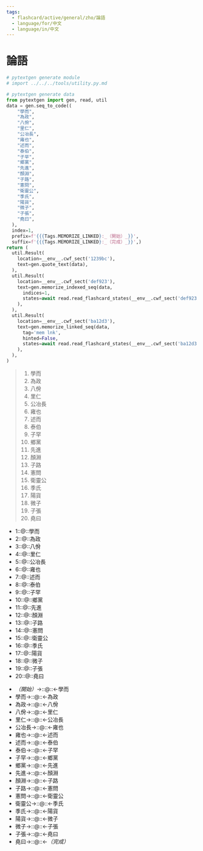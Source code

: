 ```yaml
---
tags:
  - flashcard/active/general/zho/論語
  - language/for/中文
  - language/in/中文
---
```


# 論語

```Python
# pytextgen generate module
# import ../../../tools/utility.py.md
```

```Python
# pytextgen generate data
from pytextgen import gen, read, util
data = gen.seq_to_code((
    "學而",
    "為政",
    "八佾",
    "里仁",
    "公冶長",
    "雍也",
    "述而",
    "泰伯",
    "子罕",
    "鄉黨",
    "先進",
    "顏淵",
    "子路",
    "憲問",
    "衛靈公",
    "季氏",
    "陽貨",
    "微子",
    "子張",
    "堯曰",
  ),
  index=1,
  prefix=f'{{{Tags.MEMORIZE_LINKED}:_（開始）_}}',
  suffix=f'{{{Tags.MEMORIZE_LINKED}:_（完成）_}}',)
return (
  util.Result(
    location=__env__.cwf_sect('1239bc'),
    text=gen.quote_text(data),
  ),
  util.Result(
    location=__env__.cwf_sect('def923'),
    text=gen.memorize_indexed_seq(data,
      indices=1,
      states=await read.read_flashcard_states(__env__.cwf_sect('def923')),
    ),
  ),
  util.Result(
    location=__env__.cwf_sect('ba12d3'),
    text=gen.memorize_linked_seq(data,
      tag='mem lnk',
      hinted=False,
      states=await read.read_flashcard_states(__env__.cwf_sect('ba12d3')),
    ),
  ),
)
```

<!--pytextgen generate section="1239bc"--><!-- The following content is generated at 2023-02-28T01:10:10.078654+08:00. Any edits will be overridden! -->

> 1. 學而
> 2. 為政
> 3. 八佾
> 4. 里仁
> 5. 公冶長
> 6. 雍也
> 7. 述而
> 8. 泰伯
> 9. 子罕
> 10. 鄉黨
> 11. 先進
> 12. 顏淵
> 13. 子路
> 14. 憲問
> 15. 衛靈公
> 16. 季氏
> 17. 陽貨
> 18. 微子
> 19. 子張
> 20. 堯曰

<!--/pytextgen-->

<!--pytextgen generate section="def923"--><!-- The following content is generated at 2024-01-04T20:17:52.933707+08:00. Any edits will be overridden! -->

- 1::@::學而 <!--SR:!2029-11-16,1699,310!2027-08-04,1250,350-->
- 2::@::為政 <!--SR:!2026-08-03,890,330!2027-07-30,1246,350-->
- 3::@::八佾 <!--SR:!2026-10-01,789,250!2028-09-29,1506,310-->
- 4::@::里仁 <!--SR:!2029-07-18,1613,310!2027-04-03,1068,330-->
- 5::@::公冶長 <!--SR:!2031-03-20,2026,317!2027-02-17,855,257-->
- 6::@::雍也 <!--SR:!2027-01-04,900,278!2028-06-18,1296,298-->
- 7::@::述而 <!--SR:!2026-03-12,492,230!2028-10-17,1355,298-->
- 8::@::泰伯 <!--SR:!2026-05-17,752,277!2027-01-06,1010,337-->
- 9::@::子罕 <!--SR:!2028-02-13,947,238!2026-05-17,713,258-->
- 10::@::鄉黨 <!--SR:!2026-11-05,860,277!2026-01-04,779,337-->
- 11::@::先進 <!--SR:!2027-08-27,974,257!2029-06-23,1478,297-->
- 12::@::顏淵 <!--SR:!2027-05-06,1098,337!2026-11-04,1011,337-->
- 13::@::子路 <!--SR:!2026-01-04,366,230!2026-08-13,885,290-->
- 14::@::憲問 <!--SR:!2028-05-25,1268,298!2026-04-01,774,278-->
- 15::@::衛靈公 <!--SR:!2026-02-20,577,278!2033-04-19,2815,338-->
- 16::@::季氏 <!--SR:!2026-06-19,275,170!2026-03-11,356,178-->
- 17::@::陽貨 <!--SR:!2028-01-18,933,218!2029-02-18,1265,278-->
- 18::@::微子 <!--SR:!2025-09-20,204,150!2027-04-03,715,237-->
- 19::@::子張 <!--SR:!2025-12-21,426,230!2030-10-04,1889,290-->
- 20::@::堯曰 <!--SR:!2030-01-12,1843,317!2026-03-04,831,337-->

<!--/pytextgen-->

<!--pytextgen generate section="ba12d3"--><!-- The following content is generated at 2024-01-04T20:17:52.910705+08:00. Any edits will be overridden! -->

- _（開始）_→::@::←學而 <!--SR:!2030-05-15,1868,330!2027-06-13,1209,350-->
- 學而→::@::←為政 <!--SR:!2026-05-06,721,290!2029-01-28,1265,310-->
- 為政→::@::←八佾 <!--SR:!2029-06-25,1468,270!2028-08-26,1125,250-->
- 八佾→::@::←里仁 <!--SR:!2027-11-27,1145,297!2028-06-11,1005,257-->
- 里仁→::@::←公冶長 <!--SR:!2026-05-27,755,278!2028-03-25,933,318-->
- 公冶長→::@::←雍也 <!--SR:!2027-01-04,899,277!2026-03-16,209,197-->
- 雍也→::@::←述而 <!--SR:!2025-12-21,407,237!2025-09-24,155,150-->
- 述而→::@::←泰伯 <!--SR:!2026-12-25,586,277!2026-05-22,752,277-->
- 泰伯→::@::←子罕 <!--SR:!2025-10-02,221,238!2026-01-25,364,218-->
- 子罕→::@::←鄉黨 <!--SR:!2025-10-20,61,130!2026-03-19,183,170-->
- 鄉黨→::@::←先進 <!--SR:!2025-10-16,234,278!2026-01-15,138,158-->
- 先進→::@::←顏淵 <!--SR:!2025-10-06,697,318!2026-04-01,209,178-->
- 顏淵→::@::←子路 <!--SR:!2026-10-31,858,277!2026-03-02,443,277-->
- 子路→::@::←憲問 <!--SR:!2027-04-03,597,258!2025-10-02,432,238-->
- 憲問→::@::←衛靈公 <!--SR:!2031-06-12,2093,297!2026-08-05,384,217-->
- 衛靈公→::@::←季氏 <!--SR:!2027-01-03,507,238!2026-02-27,310,198-->
- 季氏→::@::←陽貨 <!--SR:!2029-06-01,1370,257!2028-12-14,1280,257-->
- 陽貨→::@::←微子 <!--SR:!2025-10-09,219,238!2026-03-24,298,198-->
- 微子→::@::←子張 <!--SR:!2029-01-24,1252,277!2027-03-06,603,297-->
- 子張→::@::←堯曰 <!--SR:!2026-06-25,335,190!2025-12-14,334,230-->
- 堯曰→::@::←_（完成）_ <!--SR:!2027-04-08,1072,330!2026-02-09,446,270-->

<!--/pytextgen-->
